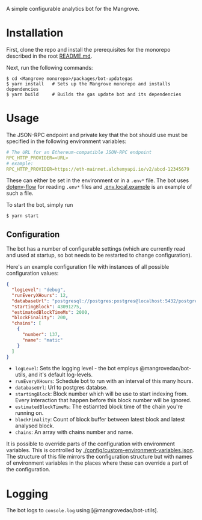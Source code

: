 A simple configurable analytics bot for the Mangrove.

# Installation

First, clone the repo and install the prerequisites for the monorepo described in the root [README.md](../../README.md).

Next, run the following commands:

```shell
$ cd <Mangrove monorepo>/packages/bot-updategas
$ yarn install   # Sets up the Mangrove monorepo and installs dependencies
$ yarn build     # Builds the gas update bot and its dependencies
```

# Usage

The JSON-RPC endpoint and private key that the bot should use must be specified in the following environment variables:

```yaml
# The URL for an Ethereum-compatible JSON-RPC endpoint
RPC_HTTP_PROVIDER=<URL>
# example:
RPC_HTTP_PROVIDER=https://eth-mainnet.alchemyapi.io/v2/abcd-12345679
```

These can either be set in the environment or in a `.env*` file. The bot uses [dotenv-flow](https://github.com/kerimdzhanov/dotenv-flow) for reading `.env*` files and [.env.local.example](.env.local.example) is an example of such a file.

To start the bot, simply run

```shell
$ yarn start
```

## Configuration

The bot has a number of configurable settings (which are currently read and used at startup, so bot needs to be restarted to change configuration).

Here's an example configuration file with instances of all possible configuration values:

```json
{
  "logLevel": "debug",
  "runEveryXHours": 12,
  "databaseUrl": "postgresql://postgres:postgres@localhost:5432/postgres?schema=mangrove",
  "startingBlock": 43091275,
  "estimatedBlockTimeMs": 2000,
  "blockFinality": 200,
  "chains": [
    {
      "number": 137,
      "name": "matic"
    }
  ]
}
```

- `logLevel`: Sets the logging level - the bot employs @mangrovedao/bot-utils, and it's default log-levels.
- `runEveryXHours`: Schedule bot to run with an interval of this many hours.
- `databaseUrl`: Url to postgres databse.
- `startingBlock`: Block number which will be use to start indexing from. Every interaction that happen before this block number will be ignored.
- `estimatedBlockTimeMs`: The estiamted block time of the chain you're running on.
- `blockFinality`: Count of block buffer between latest block and latest analysed block.
- `chains`: An array with chains number and name.

It is possible to override parts of the configuration with environment variables. This is controlled by [./config/custom-environment-variables.json](./config/custom-environment-variables.json). The structure of this file mirrors the configuration structure but with names of environment variables in the places where these can override a part of the configuration.

# Logging

The bot logs to `console.log` using [@mangrovedao/bot-utils].

